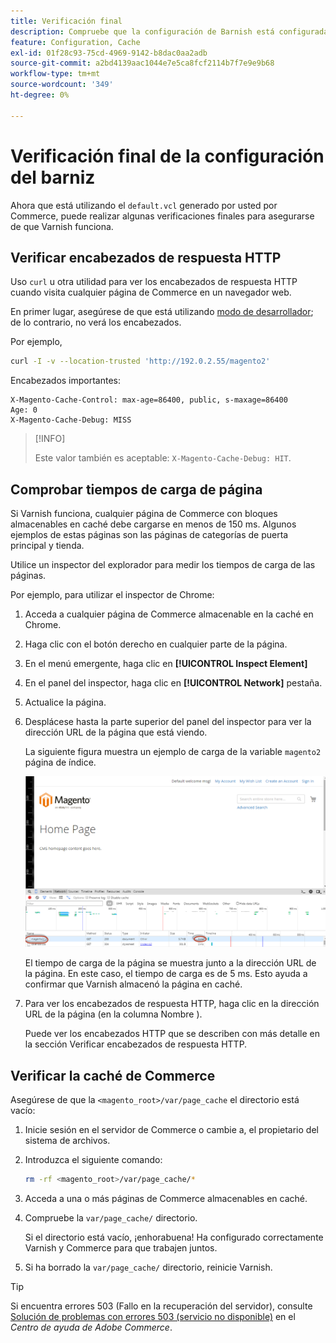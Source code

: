 ```yaml
---
title: Verificación final
description: Compruebe que la configuración de Barnish está configurada correctamente para funcionar con la aplicación de Adobe Commerce.
feature: Configuration, Cache
exl-id: 01f28c93-75cd-4969-9142-b8dac0aa2adb
source-git-commit: a2bd4139aac1044e7e5ca8fcf2114b7f7e9e9b68
workflow-type: tm+mt
source-wordcount: '349'
ht-degree: 0%

---
```


# Verificación final de la configuración del barniz

Ahora que está utilizando el `default.vcl` generado por usted por Commerce, puede realizar algunas verificaciones finales para asegurarse de que Varnish funciona.

## Verificar encabezados de respuesta HTTP

Uso `curl` u otra utilidad para ver los encabezados de respuesta HTTP cuando visita cualquier página de Commerce en un navegador web.

En primer lugar, asegúrese de que está utilizando [modo de desarrollador](../cli/set-mode.md#change-to-developer-mode); de lo contrario, no verá los encabezados.

Por ejemplo,

```bash
curl -I -v --location-trusted 'http://192.0.2.55/magento2'
```

Encabezados importantes:

```terminal
X-Magento-Cache-Control: max-age=86400, public, s-maxage=86400
Age: 0
X-Magento-Cache-Debug: MISS
```

>[!INFO]
>
>Este valor también es aceptable: `X-Magento-Cache-Debug: HIT`.

## Comprobar tiempos de carga de página

Si Varnish funciona, cualquier página de Commerce con bloques almacenables en caché debe cargarse en menos de 150 ms. Algunos ejemplos de estas páginas son las páginas de categorías de puerta principal y tienda.

Utilice un inspector del explorador para medir los tiempos de carga de las páginas.

Por ejemplo, para utilizar el inspector de Chrome:

1. Acceda a cualquier página de Commerce almacenable en la caché en Chrome.
1. Haga clic con el botón derecho en cualquier parte de la página.
1. En el menú emergente, haga clic en **[!UICONTROL Inspect Element]**
1. En el panel del inspector, haga clic en **[!UICONTROL Network]** pestaña.
1. Actualice la página.
1. Desplácese hasta la parte superior del panel del inspector para ver la dirección URL de la página que está viendo.

   La siguiente figura muestra un ejemplo de carga de la variable `magento2` página de índice.

   ![Haga clic en la página que está viendo](../../assets/configuration/varnish-inspector.png)

   El tiempo de carga de la página se muestra junto a la dirección URL de la página. En este caso, el tiempo de carga es de 5 ms. Esto ayuda a confirmar que Varnish almacenó la página en caché.

1. Para ver los encabezados de respuesta HTTP, haga clic en la dirección URL de la página (en la columna Nombre ).

   Puede ver los encabezados HTTP que se describen con más detalle en la sección Verificar encabezados de respuesta HTTP.

## Verificar la caché de Commerce

Asegúrese de que la `<magento_root>/var/page_cache` el directorio está vacío:

1. Inicie sesión en el servidor de Commerce o cambie a, el propietario del sistema de archivos.
1. Introduzca el siguiente comando:

   ```bash
   rm -rf <magento_root>/var/page_cache/*
   ```

1. Acceda a una o más páginas de Commerce almacenables en caché.
1. Compruebe la `var/page_cache/` directorio.

   Si el directorio está vacío, ¡enhorabuena! Ha configurado correctamente Varnish y Commerce para que trabajen juntos.

1. Si ha borrado la `var/page_cache/` directorio, reinicie Varnish.

>[!TIP]
>
>Si encuentra errores 503 (Fallo en la recuperación del servidor), consulte [Solución de problemas con errores 503 (servicio no disponible)](https://experienceleague.adobe.com/docs/commerce-knowledge-base/kb/troubleshooting/miscellaneous/troubleshooting-503-errors.html) en el _Centro de ayuda de Adobe Commerce_.
